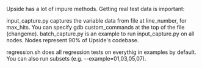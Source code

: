 Upside has a lot of impure methods. Getting real test data is important:

input_capture.py captures the variable data from file at line_number, for
max_hits. You can specify gdb custom_commands at the top of the file (changeme).
batch_capture.py is an example to run input_capture.py on all nodes. Nodes
represent 90% of Upside's codebase. 

regression.sh does all regression tests on everythig in examples by default. You
can also run subsets (e.g. --example=01,03,05,07). 

